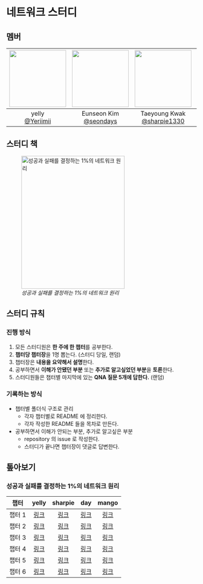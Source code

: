 # 네트워크 스터디

## 멤버

|<img src="https://avatars.githubusercontent.com/u/87357932?v=4" width="150" height="150"/>|<img src="https://avatars.githubusercontent.com/u/110711591?v=4" width="150" height="150"/>|<img src="https://avatars.githubusercontent.com/u/71365547?v=4" width="150" height="150"/>|<img src="https://avatars.githubusercontent.com/u/57825133?v=4" width="150" height="150"/>|
|:-:|:-:|:-:|:-:|
|yelly<br/>[@Yeriimii](https://github.com/Yeriimii)|Eunseon Kim<br/>[@seondays](https://github.com/seondays)|Taeyoung Kwak<br/>[@sharpie1330](https://github.com/sharpie1330)|Lee SuHyeon<br/>[@growth-mango](https://github.com/growth-mango)|

## 스터디 책
<figure>
  <img src="https://contents.kyobobook.co.kr/sih/fit-in/458x0/pdt/9788931556742.jpg" width="273" height="351" alt="성공과 실패를 결정하는 1%의 네트워크 원리" title="성공과 실패를 결정하는 1%의 네트워크 원리" />
  <figcaption><cite>성공과 실패를 결정하는 1%의 네트워크 원리</cite></figcaption>
</figure>

## 스터디 규칙

### 진행 방식

1. 모든 스터디원은 **한 주에 한 챕터**를 공부한다.
2. **챕터당 챕터장**을 1명 뽑는다. (스터디 당일, 랜덤)
3. 챕터장은 **내용을 요약해서 설명**한다.
4. 공부하면서 **이해가 안됐던 부분** 또는 **추가로 알고싶었던 부분**을 **토론**한다.
5. 스터디원들은 챕터별 마지막에 있는 **QNA 질문 5개에 답한다.** (랜덤)

### 기록하는 방식

- 챕터별 폴더식 구조로 관리
  - 각자 챕터별로 README 에 정리한다.
  - 각자 작성한 README 들을 목차로 만든다.
- 공부하면서 이해가 안되는 부분, 추가로 알고싶은 부분
  - repository 의 issue 로 작성한다.
  - 스터디가 끝나면 챕터장이 댓글로 답변한다.

## 톺아보기
### 성공과 실패를 결정하는 1%의 네트워크 원리
|  챕터  | yelly  | sharpie |  day   |  mango   |
|:----:|:------:|:-------:|:------:|:------:|
| 챕터 1 | [링크]() | [링크]()  | [링크]() | [링크]() |
| 챕터 2 | [링크]() | [링크]()  | [링크]() | [링크](https://growth-mango.notion.site/2-TCP-IP-ba6c22cd3e2f46559476df1e91ad168a?pvs=4) |
| 챕터 3 | [링크](https://github.com/codesquad-study-2024/network/blob/main/%EC%84%B1%EA%B3%B5%EA%B3%BC%20%EC%8B%A4%ED%8C%A8%EB%A5%BC%20%EA%B2%B0%EC%A0%95%ED%95%98%EB%8A%94%201%25%EC%9D%98%20%EB%84%A4%ED%8A%B8%EC%9B%8C%ED%81%AC%20%EC%9B%90%EB%A6%AC/Chapter_03/ch03_yelly.md) | [링크]()  | [링크]() | [링크]() |
| 챕터 4 | [링크]() | [링크]()  | [링크]() | [링크]() |
| 챕터 5 | [링크](https://github.com/codesquad-study-2024/network/blob/main/%EC%84%B1%EA%B3%B5%EA%B3%BC%20%EC%8B%A4%ED%8C%A8%EB%A5%BC%20%EA%B2%B0%EC%A0%95%ED%95%98%EB%8A%94%201%25%EC%9D%98%20%EB%84%A4%ED%8A%B8%EC%9B%8C%ED%81%AC%20%EC%9B%90%EB%A6%AC/Chapter_05/ch05_yelly.md) | [링크]()  | [링크]() | [링크]() |
| 챕터 6 | [링크]() | [링크]()  | [링크]() | [링크]() |
